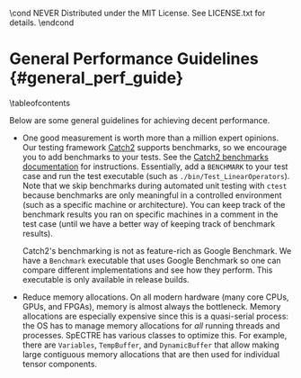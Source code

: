 \cond NEVER
Distributed under the MIT License.
See LICENSE.txt for details.
\endcond
# General Performance Guidelines {#general_perf_guide}

\tableofcontents

Below are some general guidelines for achieving decent performance.

- One good measurement is worth more than a million expert opinions.
  Our testing framework [Catch2](https://github.com/catchorg/Catch2) supports
  benchmarks, so we encourage you to add benchmarks to your tests. See the
  [Catch2 benchmarks documentation](https://github.com/catchorg/Catch2/blob/devel/docs/benchmarks.md)
  for instructions. Essentially, add a `BENCHMARK` to your test case and run
  the test executable (such as `./bin/Test_LinearOperators`).
  Note that we skip benchmarks during automated unit testing with `ctest`
  because benchmarks are only meaningful in a controlled environment (such as a
  specific machine or architecture). You can keep track of the benchmark results
  you ran on specific machines in a comment in the test case (until we have a
  better way of keeping track of benchmark results).

  Catch2's benchmarking is not as feature-rich as Google Benchmark. We have a
  `Benchmark` executable that uses Google Benchmark so one can compare
  different implementations and see how they perform. This executable is only
  available in release builds.
- Reduce memory allocations. On all modern hardware (many core CPUs, GPUs, and
  FPGAs), memory is almost always the bottleneck. Memory allocations are
  especially expensive since this is a quasi-serial process: the OS has to
  manage memory allocations for _all_ running threads and processes. SpECTRE has
  various classes to optimize this. For example, there are `Variables`,
  `TempBuffer`, and `DynamicBuffer` that allow making large contiguous memory
  allocations that are then used for individual tensor components.
